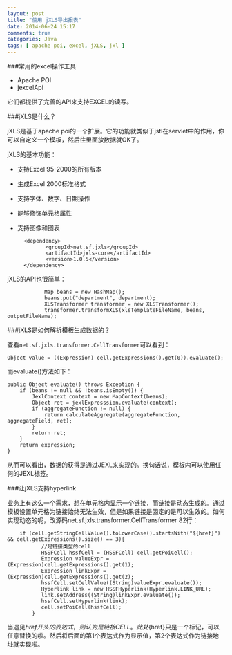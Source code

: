 ```yaml
---
layout: post
title: "使用 jXLS导出报表"
date: 2014-06-24 15:17
comments: true
categories: Java
tags: [ apache poi, excel, jXLS, jxl ]
---
```

###常用的excel操作工具

- Apache POI
- jexcelApi

它们都提供了完善的API来支持EXCEL的读写。

###jXLS是什么？

jXLS是基于apache poi的一个扩展。它的功能就类似于jstl在servlet中的作用，你可以自定义一个模板，然后往里面放数据就OK了。

jXLS的基本功能：

- 支持Excel 95-2000的所有版本
- 生成Excel 2000标准格式
- 支持字体、数字、日期操作
- 能够修饰单元格属性
- 支持图像和图表

        <dependency>
               <groupId>net.sf.jxls</groupId>
               <artifactId>jxls-core</artifactId>
               <version>1.0.5</version>
        </dependency>
        
<!--more-->
jXLS的API也很简单：

                Map beans = new HashMap();
                beans.put("department", department);
                XLSTransformer transformer = new XLSTransformer();
                transformer.transformXLS(xlsTemplateFileName, beans, outputFileName);
###jXLS是如何解析模板生成数据的？

查看`net.sf.jxls.transformer.CellTransformer`可以看到：

    Object value = ((Expression) cell.getExpressions().get(0)).evaluate();
而evaluate()方法如下：

    public Object evaluate() throws Exception {
        if (beans != null && !beans.isEmpty()) {
            JexlContext context = new MapContext(beans);
            Object ret = jexlExpresssion.evaluate(context);
            if (aggregateFunction != null) {
                return calculateAggregate(aggregateFunction, aggregateField, ret);
            }
            return ret;
        }
        return expression;
    }
从而可以看出，数据的获得是通过JEXL来实现的。换句话说，模板内可以使用任何的JEXL标签。

###让jXLS支持hyperlink

业务上有这么一个需求，想在单元格内显示一个链接，而链接是动态生成的。通过模板设置单元格为链接始终无法生效，但是如果链接是固定的是可以生效的。如何实现动态的呢，改源码net.sf.jxls.transformer.CellTransformer 82行：

        if (cell.getStringCellValue().toLowerCase().startsWith("${href}") && cell.getExpressions().size() == 3){
               //是链接类型的cell
               HSSFCell hssfCell = (HSSFCell) cell.getPoiCell();
               Expression valueExpr = (Expression)cell.getExpressions().get(1);
               Expression linkExpr = (Expression)cell.getExpressions().get(2);
               hssfCell.setCellValue((String)valueExpr.evaluate());
               Hyperlink link = new HSSFHyperlink(Hyperlink.LINK_URL);
               link.setAddress((String)linkExpr.evaluate());
               hssfCell.setHyperlink(link);
               cell.setPoiCell(hssfCell);
            }
当遇见${href}开头的表达式，则认为是链接CELL。此处${href}只是一个标记，可以任意替换的啦。然后将后面的第1个表达式作为显示值，第2个表达式作为链接地址就实现啦。